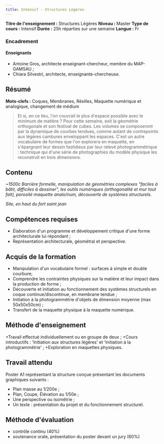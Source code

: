 ```yaml
---
title: Intensif - Structures Légères
---
```


**Titre de l'enseignement :** Structures Légères
**Niveau :** Master
**Type de cours :** Intensif
**Durée :** 25h réparties sur une semaine
**Langue :** Fr


### Encadrement
#### Enseignants
+ Antoine Gros, architecte enseignant-chercheur, membre du MAP-GAMSAU ;
+ Chiara Silvestri, architecte, enseignante-chercheuse.

## Résumé
**Mots-clefs :** Coques, Membranes, Résilles, Maquette numérique et analogique, changement de médium
> Et si, en ce lieu, l'on couvrait le plus d'espace possible avec le minimum de matière ? Pour cette semaine, exit la géométrie orthogonale et son festival de cubes. Les volumes se composeront par la dynamique de courbes tendues, comme autant de contrepoints aux légères cambures enveloppant les espaces. C'est un autre vocabulaire de formes que l'on explorera en maquette, en s'épargnant leur dessin fastidieux par leur relevé photogrammétrique : technique qui d'une série de photographies du modèle physique les reconstruit en trois dimensions.

## Contenu

_~1500c_
_Barrière formelle, manipulation de géométries complexes "faciles à bâtir, difficiles à dessiner", les outils numériques (orthogonalité et mur tout fait), porosité maquette analo/num, découverte de systèmes structurels._

_Site, en haut du fort saint jean_

## Compétences requises
+ Élaboration d'un programme et développement critique d'une forme architecturale lui répondant ;
+ Représentation architecturale, géométral et perspective.

## Acquis de la formation
+ Manipulation d'un vocabulaire formel : surfaces à simple et double courbure;
+ Comprendre les contraintes physiques sur la matière et leur impact dans la production de forme ;
+ Découverte et initiation au fonctionnement des systèmes structurels en coque continue/discontinue, en membrane tendue ;
+ Initiation à la photogrammétrie d'objets de dimension moyenne (max 50x50x50cm) ;
+ Transfert de la maquette physique à la maquette numérique.

## Méthode d'enseignement
+Travail effectué individuellement ou en groupe de deux ;
+Cours introductifs : 'Initiation aux structures légères' et 'Initiation à la photogrammétrie' ;
+Exploration en maquettes physiques.

## Travail attendu
Poster A1 représentant la structure conçue présentant les documents graphiques suivants :

+ Plan masse au 1/200e ;
+ Plan, Coupe, Élévation au 1/50e ;
+ Une perspective ou isométrie ;
+ Un texte : présentation du projet et du fonctionnement structurel.

## Méthode d'évaluation
+ contrôle continu (40%)
+ soutenance orale, présentation du poster devant un jury (60%)